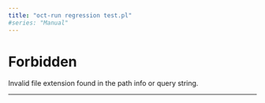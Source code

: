 ```yaml
---
title: "oct-run regression test.pl"
#series: "Manual"
---
```



<!DOCTYPE html>
<html><head><title>Forbidden</title></head>
<body><h1>Forbidden</h1><p>Invalid file extension found in the path info or query string.</p></body></html>

---------------------------------------------
